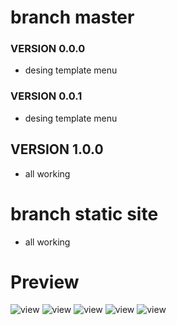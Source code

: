 # branch master
### VERSION 0.0.0
- desing template menu
### VERSION 0.0.1
- desing template menu
## VERSION 1.0.0
- all working

# branch static site
- all working

# Preview

![view](./DESING/preview.jpg)
![view](./DESING/view1.jpg)
![view](./DESING/view2.jpg)
![view](./DESING/view3.jpg)
![view](./DESING/view4.jpg)

